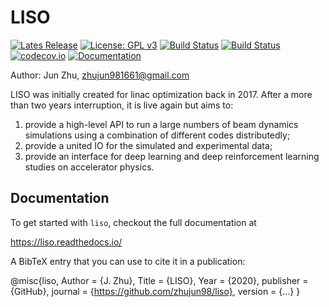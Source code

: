 # LISO

[![Lates Release](https://img.shields.io/github/v/release/zhujun98/liso)](https://github.com/zhujun98/liso/releases)
[![License: GPL v3](https://img.shields.io/badge/License-GPL%20v3-blue.svg)](https://www.gnu.org/licenses/gpl-3.0)
[![Build Status](https://travis-ci.org/zhujun98/liso.svg?branch=master)](https://travis-ci.org/zhujun98/liso)
[![Build Status](https://dev.azure.com/zhujun981661/zhujun981661/_apis/build/status/zhujun98.liso?branchName=master)](https://dev.azure.com/zhujun981661/zhujun981661/_build/latest?definitionId=1&branchName=master)
[![codecov.io](https://codecov.io/github/zhujun98/liso/coverage.svg?branch=master)](https://codecov.io/github/zhujun98/liso?branch=master)
[![Documentation](https://img.shields.io/readthedocs/liso)](https://liso.readthedocs.io/en/latest/)

Author: Jun Zhu, zhujun981661@gmail.com

LISO was initially created for linac optimization back in 2017. After a more than two years interruption, 
it is live again but aims to:

1. provide a high-level API to run a large numbers of beam dynamics simulations using a combination
of different codes distributedly; 
2. provide a united IO for the simulated and experimental data;
3. provide an interface for deep learning and deep reinforcement learning studies on accelerator physics.

## Documentation

To get started with `liso`, checkout the full documentation at 

https://liso.readthedocs.io/

A BibTeX entry that you can use to cite it in a publication:

@misc{liso,
  Author = {J. Zhu},
  Title = {LISO},
  Year = {2020},
  publisher = {GitHub},
  journal = {https://github.com/zhujun98/liso},
  version = {...}
}